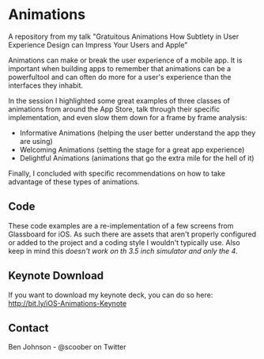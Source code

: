 Animations
==========

A repository from my talk "Gratuitous Animations How Subtlety in User Experience Design can Impress Your Users and Apple"

Animations can make or break the user experience of a mobile app. It is important when building apps to remember that animations can be a powerfultool and can often do more for a user's experience than the interfaces they inhabit.

In the session I highlighted some great examples of three classes of animations from around the App Store, talk through their specific implementation, and even slow them down for a frame by frame analysis:

- Informative Animations (helping the user better understand the app they are using)
- Welcoming Animations (setting the stage for a great app experience)
- Delightful Animations (animations that go the extra mile for the hell of it)

Finally, I concluded with specific recommendations on how to take advantage of these types of animations.

## Code 

These code examples are a re-implementation of a few screens from Glassboard for iOS. As such there are assets that aren't properly configured or added to the project and a coding style I wouldn't typically use. 
Also keep in mind this *doesn't work on th 3.5 inch simulator and only the 4*.

## Keynote Download

If you want to download my keynote deck, you can do so here: http://bit.ly/iOS-Animations-Keynote

## Contact

Ben Johnson - @scoober on Twitter



